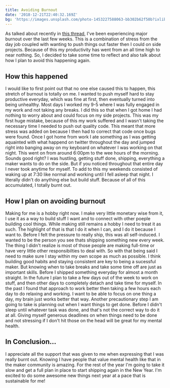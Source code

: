 ```yaml
---
title: Avoiding Burnout
date: '2018-12-21T22:40:32.169Z'
bg: 'https://images.unsplash.com/photo-1453227588063-bb302b62f50b?ixlib=rb-1.2.1&ixid=eyJhcHBfaWQiOjEyMDd9&auto=format&fit=crop&w=1350&q=80'
---
```


As talked about recently in [this thread](https://twitter.com/kpmdev/status/1075384871474876416), I've been experiencing major burnout over the last few weeks. This is a combination of stress from the day job coupled with wanting to push things out faster then I could on side projects. Because of this my productivity has went from an all time high to near nothing. So, I decided to take some time to reflect and also talk about how I plan to avoid this happening again.

## How this happened

I would like to first point out that no one else caused this to happen, this stretch of burnout is totally on me. I wanted to push myself hard to stay productive everyday, which was fine at first, then eventually turned into being unhealthy. Most days I worked my 9-5 where I was fully engaged in my work and not taking any breaks. I did this so that when I got home I had nothing to worry about and could focus on my side projects. This was my first huge mistake, because of this my work suffered and I wasn't taking the necessary time I needed to push out quality code. This meant that more stress was added on because I then had to correct that code once bugs were found. Once I got home from work I ate something as I was getting aquainted with what happend on twitter throughout the day and jumped right into banging away on my keyboard on whatever I was working on that night. This went on from around 6:00pm to the wee hours of the morning. Sounds good right? I was hustling, getting stuff done, shipping, everything a maker wants to do on the side. But if you noticed throughout that entire day I never took anytime for myself. To add to this my weekends consisted of waking up at 7:30 like normal and working until I fell asleep that night. I literally didn't do anything else but build stuff. Because of all of this accumulated, I totally burnt out.

## How I plan on avoiding burnout

Making for me is a hobby right now. I make very little monetary wise from it, I use it as a way to build stuff I want and to connect with other poeple building cool things. While making still remains a hobby I need to treat it as such. The highlight of that is that I do it when I can, and I do it because I want to. Before I felt the pressure to really ship, this was all self-induced. I wanted to be the person you see thats shipping something new every week. The thing I didn't realize is most of those people are making full-time or have very little other responsibilties to deal with. So with that being said I need to make sure I stay within my own scope as much as possible. I think building good habits and staying consistent are key to being a sucessful maker. But knowing when to take breaks and take some time off are just as important skills. Before I shipped something everyday for almost a month straight. In the future I plan to take a few days out of the week to work on stuff, and then other days to completely detach and take time for myself. In the past I found that approach to work better then taking a few hours each day to do relaxing and working. I want to be able to focus on one thing a day, my brain just works better that way. Another precautionary step I am going to take is planning out when I want things to get done. Before I didn't sleep until whatever task was done, and that's not the correct way to do it at all. Giving myself generous deadlines on when things need to be done and not stressing if I don't hit those on the head will be great for my mental health.

## In Conclusion...

I appreciate all the support that was given to me when expressing that I was really burnt out. Knowing I have people that value mental health like that in the maker community is amazing. For the rest of the year I'm going to take it slow and get a full plan in place to start shipping again in the New Year. I'm excited to do some awesome new things next year at a pace that is sustainable for me!
